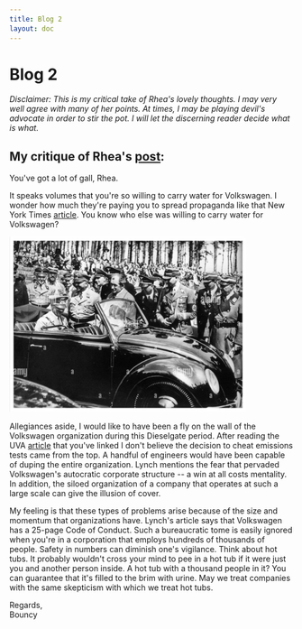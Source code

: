```yaml
---
title: Blog 2
layout: doc
---
```


# Blog 2

*Disclaimer: This is my critical take of Rhea's lovely thoughts. I may very well agree with many of her points. At times, I may be playing devil's advocate in order to stir the pot. I will let the discerning reader decide what is what.*


## My critique of Rhea's [post](https://bhattacharjee-rhea.github.io/portfolio-rheab/blogs/lecture16.html):

You've got a lot of gall, Rhea. 

It speaks volumes that you're so willing to carry water for Volkswagen. I wonder how much they're paying you to spread propaganda like that New York Times [article](https://www.nytimes.com/2020/09/14/business/volkswagen-emissions-regulations-reform.html). You know who else was willing to carry water for Volkswagen?

<img title="hitler" src="./media/hitler_vw.jpg" width="420">

Allegiances aside, I would like to have been a fly on the wall of the Volkswagen organization during this Dieselgate period. After reading the UVA [article](https://ideas.darden.virginia.edu/vw-emissions-and-the-3-factors-that-drive-ethical-breakdown) that you've linked I don't believe the decision to cheat emissions tests came from the top. A handful of engineers would have been capable of duping the entire organization. Lynch mentions the fear that pervaded Volkswagen's autocratic corporate structure -- a win at all costs mentality. In addition, the siloed organization of a company that operates at such a large scale can give the illusion of cover.

My feeling is that these types of problems arise because of the size and momentum that organizations have. Lynch's article says that Volkswagen has a 25-page Code of Conduct. Such a bureaucratic tome is easily ignored when you're in a corporation that employs hundreds of thousands of people. Safety in numbers can diminish one's vigilance. Think about hot tubs. It probably wouldn't cross your mind to pee in a hot tub if it were just you and another person inside. A hot tub with a thousand people in it? You can guarantee that it's filled to the brim with urine. May we treat companies with the same skepticism with which we treat hot tubs.

Regards,  
Bouncy
